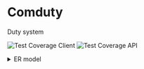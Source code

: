 # Comduty

Duty system


![Test Coverage Client](https://img.shields.io/endpoint?url=https://gist.githubusercontent.com/anclaev/a9b3e0ce15d9680f1ec5aff8cf418aa8/raw/98b9153637023169ad2f29b2dbb5b61baec0752e/coverage-apps-ui.json) ![Test Coverage API](https://img.shields.io/endpoint?url=https://gist.githubusercontent.com/anclaev/a9b3e0ce15d9680f1ec5aff8cf418aa8/raw/f44714654bd9efcce9a2332ce03949de725d6492/coverage-apps-api.json)


<details>
  <summary>ER model</summary>
    <img src="https://github.com/anclaev/comduty/blob/main/docs/data-model.png?raw=true" width="100%" alt="ER model" title="">
</details>
